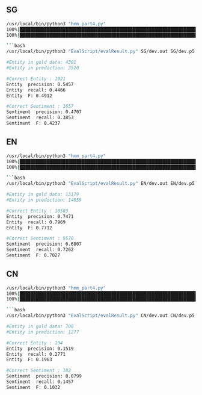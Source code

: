 ## SG

```bash
/usr/local/bin/python3 "hmm_part4.py"
100%|██████████████████████████████████████████████████████████████████████████████████████████████████████████████████████| 18559/18559 [00:00<00:00, 141056.86it/s]
100%|████████████████████████████████████████████████████████████████████████████████████████████████████████████████████████| 2650/2650 [00:00<00:00, 322816.81it/s]```

```bash
/usr/local/bin/python3 "EvalScript/evalResult.py" SG/dev.out SG/dev.p5.out

#Entity in gold data: 4301
#Entity in prediction: 3520

#Correct Entity : 1921
Entity  precision: 0.5457
Entity  recall: 0.4466
Entity  F: 0.4912

#Correct Sentiment : 1657
Sentiment  precision: 0.4707
Sentiment  recall: 0.3853
Sentiment  F: 0.4237
```


## EN

```bash
/usr/local/bin/python3 "hmm_part4.py"
100%|█████████████████████████████████████████████████████████████████████████████████████████████████████████████████████████| 7663/7663 [00:00<00:00, 81017.74it/s]
100%|████████████████████████████████████████████████████████████████████████████████████████████████████████████████████████| 1094/1094 [00:00<00:00, 247122.39it/s]```

```bash
/usr/local/bin/python3 "EvalScript/evalResult.py" EN/dev.out EN/dev.p5.out

#Entity in gold data: 13179
#Entity in prediction: 14059

#Correct Entity : 10503
Entity  precision: 0.7471
Entity  recall: 0.7969
Entity  F: 0.7712

#Correct Sentiment : 9570
Sentiment  precision: 0.6807
Sentiment  recall: 0.7262
Sentiment  F: 0.7027
```
## CN

```bash
/usr/local/bin/python3 "hmm_part4.py"
100%|█████████████████████████████████████████████████████████████████████████████████████████████████████████████████████████| 2410/2410 [00:00<00:00, 58492.21it/s]
100%|██████████████████████████████████████████████████████████████████████████████████████████████████████████████████████████| 344/344 [00:00<00:00, 169228.31it/s]```

```bash
/usr/local/bin/python3 "EvalScript/evalResult.py" CN/dev.out CN/dev.p5.out

#Entity in gold data: 700
#Entity in prediction: 1277

#Correct Entity : 194
Entity  precision: 0.1519
Entity  recall: 0.2771
Entity  F: 0.1963

#Correct Sentiment : 102
Sentiment  precision: 0.0799
Sentiment  recall: 0.1457
Sentiment  F: 0.1032
```